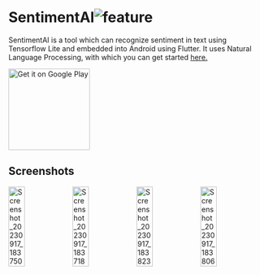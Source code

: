 # SentimentAI![feature](https://github.com/sreetejadusi/sentimentAI/assets/67823025/fe929546-8617-492d-bcae-6798182de4f7)

SentimentAI is a tool which can recognize sentiment in text using Tensorflow Lite and embedded into Android using Flutter. It uses Natural Language Processing, with which you can get started <a href="https://blog.sreeteja.dev/sentiment-analysis">here.</a>

<a href='https://play.google.com/store/apps/details?id=com.sreetejadusi.sentimentai&pcampaignid=pcampaignidMKT-Other-global-all-co-prtnr-py-PartBadge-Mar2515-1'><img
                    style="width: 160px;" alt='Get it on Google Play'
                    src='https://play.google.com/intl/en_us/badges/static/images/badges/en_badge_web_generic.png' /></a>

<h2>Screenshots</h2>

<div style="display: flex;">
    <img src="https://github.com/sreetejadusi/sentimentAI/assets/67823025/65b068ab-217a-4f8e-8bb8-3da5567e613d" style="width: 25%;" alt="Screenshot_20230917_183750">
    <img src="https://github.com/sreetejadusi/sentimentAI/assets/67823025/390ad7aa-6335-437f-899a-7d0f86d4b063" style="width: 25%;" alt="Screenshot_20230917_183718">
    <img src="https://github.com/sreetejadusi/sentimentAI/assets/67823025/142d0621-b196-48ed-b2c4-5092e32f7db8" style="width: 25%;" alt="Screenshot_20230917_183823">
    <img src="https://github.com/sreetejadusi/sentimentAI/assets/67823025/1b633611-3e64-4f13-90aa-8c1f5e2164bc" style="width: 25%;" alt="Screenshot_20230917_183806">
</div>
